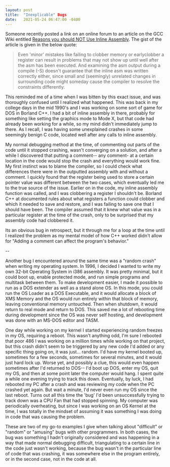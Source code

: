 ```yaml
---
layout: post
title:  "Inexplicable" Bugs
date:   2021-05-24 06:47:00 -0400
---
```


Someone recently posted a link on an online forum to an article on the GCC Wiki entitled [Reasons you should NOT Use Inline Assembly](https://gcc.gnu.org/wiki/DontUseInlineAsm). The gist of the article is given in the below quote:

> Even 'minor' mistakes like failing to clobber memory or earlyclobber a register can result in problems that may not show up until well after the asm has been executed. And examining the asm output during a compile (-S) doesn't guarantee that the inline asm was written correctly either, since small and (seemingly) unrelated changes in surrounding code might someday cause the compiler to resolve the constraints differently.

This reminded me of a time when I was bitten by this exact issue, and was thoroughly confused until I realized what happened. This was back in my college days in the mid 1990's and I was working on some sort of game for DOS in Borland C++. I had a bit of inline assembly in there, probably for something like setting the graphics mode to Mode X, but that code had already been working for a while, so my mind didn't immediately jump to there. As I recall, I was having some unexplained crashes in some seemingly benign C code, located well after any calls to inline assembly.

My normal debugging method at the time, of commenting out parts of the code until it stopped crashing, wasn't converging on a solution, and after a while I discovered that putting a comment-- any comment- at a certain location in the code would stop the crash and everything would work fine. My first instinct was to blame the compiler, so I could check what differences there were in the outputted assembly with and without a comment. I quickly found that the register being used to store a certain pointer value was different between the two cases, which eventually led me to the true source of the issue. Earlier on in the code, my inline assembly function was called, and I was clobbering a register I shouldn't be. Borland C++ at documented rules about what registers a function could clobber and which it needed to save and restore, and I was failing to save one that I should have been. The compiler assumed that it knew what value was in a particular register at the time of the crash, only to be surprised that my assembly code had clobbered it.

Its an obvious bug in retrospect, but it through me for a loop at the time until I realized the problem as my mental model of how C++ worked didn't allow for "Adding a comment can affect the program's behavior."

--

Another bug I encountered around the same time was a "random crash" when writing my operating system. In 1996, I decided I wanted to write my own 32-bit Operating System in i386 assembly. It was pretty minimal, but it could boot up, enable protected mode, and run simple programs and multitask between them. To make development easier, I made it possible to run as a DOS extender as well as a stand alone OS. In this mode, you could run the OS Loader as a DOS Executable, and it would allocate a block of XMS Memory and the OS would run entirely within that block of memory, leaving conventional memory untouched. Then when shutdown, it would return to real mode and return to DOS. This saved me a lot of rebooting time during development since the OS was never self hosting, and development was done with an MS-DOS editor and TASM.

One day while working on my kernel I started experiencing random freezes in my OS, requiring a reboot. This wasn't anything odd, I'm sure I rebooted that poor 486 I was working on a million times while working on that project, but this crash didn't seem to be triggered by any new code I'd added or any specific thing going on, it was just... random. I'd have my kernel booted up, sometimes for a few seconds, sometimes for several minutes, and it would just hard lock up. Worse yet, and possibly a clue, this would even happen sometimes after I'd returned to DOS-- I'd boot up DOS, enter my OS, quit my OS, and then at some point later the computer would hang. I spent quite a while one evening trying to track this down. Eventually, by luck, I had rebooted my PC after a crash and was reviewing my code when the PC crashed yet again. But wait a minute, I'd never even run my OS since the last reboot. Turns out all this time the 'bug' I'd been unsuccessfully trying to track down was a CPU Fan that had stopped spinning. My computer was periodically overheating, but since I was working on an OS Kernel at the time, I was totally in the mindset of assuming it was something I was doing in code that was causing the problem.

These are two of my go-to examples I give when talking about "difficult" or "random" or "amusing" bugs with other programmers. In both cases, the bug was something I hadn't originally considered and was happening in a way that made normal debugging difficult, triangulating to a certain line in the code just wasn't working, because the bug wasn't in the particular line of code that was crashing, it was somewhere else in the program entirely, or in the second case, not in the code at all.













